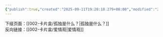 ```yaml
---
{"publish":true,"created":"2025-09-11T19:28:18.279+08:00","modified":"2025-09-15T23:37:02.514+08:00","cssclasses":""}
---
```



下级页面：[[002-卡片盒/孤独是什么？\|孤独是什么？]]  
反向链接：[[002-卡片盒/爱情观\|爱情观]]


